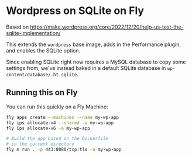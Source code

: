 # Wordpress on SQLite on Fly

Based on https://make.wordpress.org/core/2022/12/20/help-us-test-the-sqlite-implementation/

This extends the `wordpress` base image, adds in the Performance plugin, and enables the SQLite option.

Since enabling SQLite right now requires a MySQL database to copy some settings from, we've instead baked in a default SQLite database in `wp-content/database/.ht.sqlite`.

## Running this on Fly

You can run this quickly on a Fly Machine:

```bash
fly apps create --machines --name my-wp-app
fly ips allocate-v4 --shared -a my-wp-app
fly ips allocate-v6 -a my-wp-app

# Build the app based on the Dockerfile
# in the current directory
fly m run . -p 443:8080/tcp:tls -a my-wp-app
```

